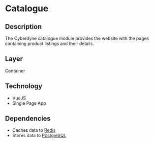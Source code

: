 # Catalogue

## Description

The Cyberdyne catalogue module provides the website with the pages containing product listings and their details.

## Layer

Container

## Technology

- VueJS
- Single Page App

## Dependencies

- Caches data to [Redis](./docs/DESCRIBE/redis.md)
- Stores data to [PostgreSQL](./docs/DESCRIBE/postgresql.md)
